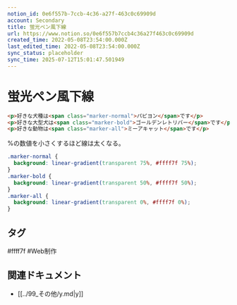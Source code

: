 ```yaml
---
notion_id: 0e6f557b-7ccb-4c36-a27f-463c0c69909d
account: Secondary
title: 蛍光ペン風下線
url: https://www.notion.so/0e6f557b7ccb4c36a27f463c0c69909d
created_time: 2022-05-08T23:54:00.000Z
last_edited_time: 2022-05-08T23:54:00.000Z
sync_status: placeholder
sync_time: 2025-07-12T15:01:47.501949
---
```

# 蛍光ペン風下線

```html
<p>好きな犬種は<span class="marker-normal">パピヨン</span>です</p>
<p>好きな大型犬は<span class="marker-bold">ゴールデンレトリバー</span>です</p>
<p>好きな動物は<span class="marker-all">ミーアキャット</span>です</p>
```
%の数値を小さくするほど線は太くなる。
```css
.marker-normal {
  background: linear-gradient(transparent 75%, #ffff7f 75%);
}
.marker-bold {
  background: linear-gradient(transparent 50%, #ffff7f 50%);
}
.marker-all {
  background: linear-gradient(transparent 0%, #ffff7f 0%);
}
```

## タグ

#ffff7f #Web制作 

## 関連ドキュメント

- [[../99_その他/y.md|y]]
